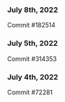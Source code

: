 ### July 8th, 2022

Commit #182514

### July 5th, 2022

Commit #314353


### July 4th, 2022

Commit #72281
